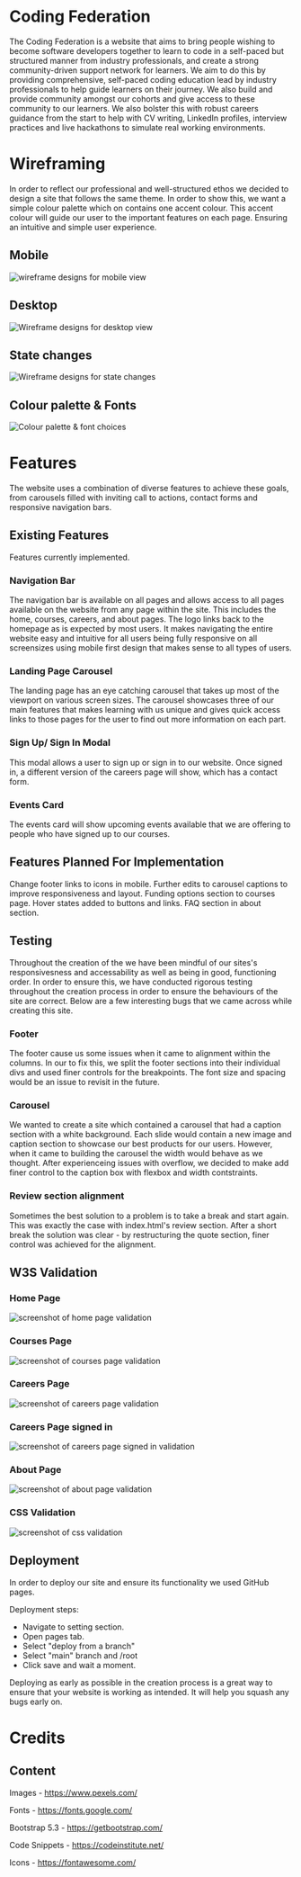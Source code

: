 # Coding Federation

The Coding Federation is a website that aims to bring people wishing to become software developers together to learn to code in a self-paced but structured manner from industry professionals, and create a strong community-driven support network for learners. We aim to do this by providing comprehensive, self-paced coding education lead by industry professionals to help guide learners on their journey. We also build and provide community amongst our cohorts and give access to these community to our learners. We also bolster this with robust careers guidance from the start to help with CV writing, LinkedIn profiles, interview practices and live hackathons to simulate real working environments.

# Wireframing
In order to reflect our professional and well-structured ethos we decided to design a site that follows the same theme. In order to show this, we want a simple colour palette which on contains one accent colour. This accent colour will guide our user to the important features on each page. Ensuring an intuitive and simple user experience.

## Mobile
![wireframe designs for mobile view](assets/images/hackathon1-wireframes-mobile-01.jpg)

## Desktop
![Wireframe designs for desktop view](assets/images/hackathon1-wireframes-desktop-02-02.jpg)

## State changes
![Wireframe designs for state changes](assets/images/hackathon1-wireframes-state%20changes-03-03.jpg)

## Colour palette & Fonts
![Colour palette & font choices](assets/images/hackathon1-wireframes-colours-and-fonts-04.jpg)


# Features
The website uses a combination of diverse features to achieve these goals, from carousels filled with inviting call to actions, contact forms and responsive navigation bars. 

## Existing Features
Features currently implemented.

### Navigation Bar
The navigation bar is available on all pages and allows access to all pages available on the website from any page within the site. This includes the home, courses, careers, and about pages. The logo links back to the homepage as is expected by most users. It makes navigating the entire website easy and intuitive for all users being fully responsive on all screensizes using mobile first design that makes sense to all types of users.

### Landing Page Carousel
The landing page has an eye catching carousel that takes up most of the viewport on various screen sizes. The carousel showcases three of our main features that makes learning with us unique and gives quick access links to those pages for the user to find out more information on each part.

### Sign Up/ Sign In Modal
This modal allows a user to sign up or sign in to our website. Once signed in, a different version of the careers page will show, which has a contact form.

### Events Card
The events card will show upcoming events available that we are offering to people who have signed up to our courses.

## Features Planned For Implementation
Change footer links to icons in mobile.
Further edits to carousel captions to improve responsiveness and layout.
Funding options section to courses page.
Hover states added to buttons and links.
FAQ section in about section.

## Testing
Throughout the creation of the we have been mindful of our sites's responsivesness and accessability as well as being in good, functioning order. 
In order to ensure this, we have conducted rigorous testing throughout the creation process in order to ensure the behaviours of the site are correct. 
Below are a few interesting bugs that we came across while creating this site. 

### Footer
The footer cause us some issues when it came to alignment within the columns. 
In our to fix this, we split the footer sections into their individual divs and used finer controls for the breakpoints. 
The font size and spacing would be an issue to revisit in the future. 

### Carousel
We wanted to create a site which contained a carousel that had a caption section with a white background. Each slide would contain a new image and caption section to showcase our best products for our users. 
However, when it came to building the carousel the width would behave as we thought. After experienceing issues with overflow, we decided to make add finer control to the caption box with flexbox and width contstraints. 

### Review section alignment
Sometimes the best solution to a problem is to take a break and start again. This was exactly the case with index.html's review section. After a short break the solution was clear - by restructuring the quote section, finer control was achieved for the alignment. 

## W3S Validation

### Home Page
![screenshot of home page validation](assets/validation-images/home-page.png)

### Courses Page
![screenshot of courses page validation](assets/validation-images/courses-page.png)

### Careers Page
![screenshot of careers page validation](assets/validation-images/careers-page.png)

### Careers Page signed in
![screenshot of careers page signed in validation](assets/validation-images/careers-page-signed-in.png)

### About Page
![screenshot of about page validation](assets/validation-images/about-page.png)

### CSS Validation
![screenshot of css validation](assets/validation-images/CSS-validation.png)

## Deployment
In order to deploy our site and ensure its functionality we used GitHub pages. 

Deployment steps: 
- Navigate to setting section.
- Open pages tab.
- Select "deploy from a branch"
- Select "main" branch and /root
- Click save and wait a moment.

Deploying as early as possible in the creation process is a great way to ensure that your website is working as intended. It will help you squash any bugs early on.

# Credits

## Content

Images - https://www.pexels.com/

Fonts - https://fonts.google.com/

Bootstrap 5.3 - https://getbootstrap.com/

Code Snippets - https://codeinstitute.net/

Icons - https://fontawesome.com/